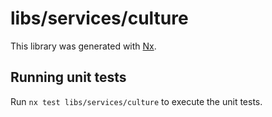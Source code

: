 # libs/services/culture

This library was generated with [Nx](https://nx.dev).

## Running unit tests

Run `nx test libs/services/culture` to execute the unit tests.
